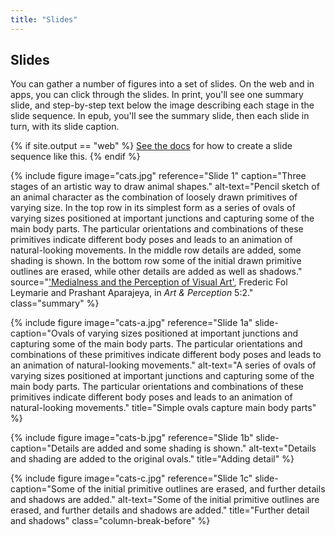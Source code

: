 ```yaml
---
title: "Slides"
---
```


## Slides

You can gather a number of figures into a set of slides. On the web and in apps, you can click through the slides. In print, you'll see one summary slide, and step-by-step text below the image describing each stage in the slide sequence. In epub, you'll see the summary slide, then each slide in turn, with its slide caption.

{% if site.output == "web" %}
[See the docs](https://electricbookworks.github.io/electric-book/docs/editing/slides.html) for how to create a slide sequence like this.
{% endif %}

<div class="slides wide">

{% include figure
    image="cats.jpg"
    reference="Slide 1"
    caption="Three stages of an artistic way to draw animal shapes."
    alt-text="Pencil sketch of an animal character as the combination of loosely drawn primitives of varying size. In the top row in its simplest form as a series of ovals of varying sizes positioned at important junctions and capturing some of the main body parts. The particular orientations and combinations of these primitives indicate different body poses and leads to an animation of natural-looking movements. In the middle row details are added, some shading is shown. In the bottom row some of the initial drawn primitive outlines are erased, while other details are added as well as shadows."
    source="['Medialness and the Perception of Visual Art'](https://brill.com/view/journals/artp/5/2/article-p169_169.xml?language=en), Frederic Fol Leymarie and Prashant Aparajeya, in *Art & Perception* 5:2."
    class="summary"
%}

{% include figure
    image="cats-a.jpg"
    reference="Slide 1a"
    slide-caption="Ovals of varying sizes positioned at important junctions and capturing some of the main body parts. The particular orientations and combinations of these primitives indicate different body poses and leads to an animation of natural-looking movements."
    alt-text="A series of ovals of varying sizes positioned at important junctions and capturing some of the main body parts. The particular orientations and combinations of these primitives indicate different body poses and leads to an animation of natural-looking movements."
    title="Simple ovals capture main body parts"
%}

{% include figure
    image="cats-b.jpg"
    reference="Slide 1b"
    slide-caption="Details are added and some shading is shown."
    alt-text="Details and shading are added to the original ovals."
    title="Adding detail"
%}

{% include figure
    image="cats-c.jpg"
    reference="Slide 1c"
    slide-caption="Some of the initial primitive outlines are erased, and further details and shadows are added."
    alt-text="Some of the initial primitive outlines are erased, and further details and shadows are added."
    title="Further detail and shadows"
    class="column-break-before"
%}

</div>
